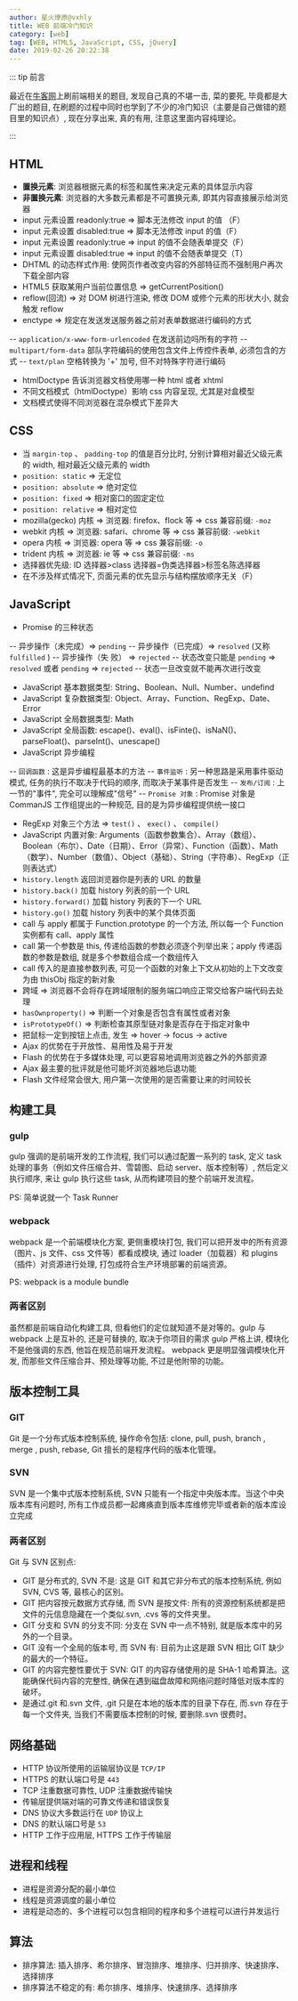 ```yaml
---
author: 星火燎原@vxhly
title: WEB 前端冷门知识
category: [web]
tag: [WEB, HTML5, JavaScript, CSS, jQuery]
date: 2019-02-26 20:22:38
---
```


::: tip 前言

最近在[牛客网](https://www.nowcoder.com/)上刷前端相关的题目, 发现自己真的不堪一击, 菜的要死, 毕竟都是大厂出的题目, 在刷题的过程中同时也学到了不少的冷门知识（主要是自己做错的题目里的知识点）, 现在分享出来, 真的有用, 注意这里面内容纯理论。

:::

<!-- more -->

## HTML

- **置换元素**: 浏览器根据元素的标签和属性来决定元素的具体显示内容
- **非置换元素**: 浏览器的大多数元素都是不可置换元素, 即其内容直接展示给浏览器
- input 元素设置 readonly:true => 脚本无法修改 input 的值 （F）
- input 元素设置 disabled:true => 脚本无法修改 input 的值（F）
- input 元素设置 readonly:true => input 的值不会随表单提交（F）
- input 元素设置 disabled:true => input 的值不会随表单提交（T）
- DHTML 的动态样式作用: 使网页作者改变内容的外部特征而不强制用户再次下载全部内容
- HTML5 获取某用户当前位置信息 => getCurrentPosition()
- reflow(回流) => 对 DOM 树进行渲染, 修改 DOM 或修个元素的形状大小, 就会触发 reflow
- enctype => 规定在发送发送服务器之前对表单数据进行编码的方式

-- `application/x-www-form-urlencoded` 在发送前边吗所有的字符 -- `multipart/form-data` 部队字符编码的使用包含文件上传控件表单, 必须包含的方式 -- `text/plan` 空格转换为 '+' 加号, 但不对特殊字符进行编码

- htmlDoctype 告诉浏览器文档使用哪一种 html 或者 xhtml
- 不同文档模式（htmlDoctype）影响 css 内容呈现, 尤其是对盒模型
- 文档模式使得不同浏览器在混杂模式下差异大

## CSS

- 当 `margin-top` 、 `padding-top` 的值是百分比时, 分别计算相对最近父级元素的 width, 相对最近父级元素的 width
- `position: static` => 无定位
- `position: absolute` => 绝对定位
- `position: fixed` => 相对窗口的固定定位
- `position: relative` => 相对定位
- mozilla(gecko) 内核 => 浏览器: firefox、flock 等 => css 兼容前缀: `-moz`
- webkit 内核 => 浏览器: safari、chrome 等 => css 兼容前缀: `-webkit`
- opera 内核 => 浏览器: opera 等 => css 兼容前缀: `-o`
- trident 内核 => 浏览器: ie 等 => css 兼容前缀: `-ms`
- 选择器优先级: ID 选择器>class 选择器=伪类选择器>标签名陈选择器
- 在不涉及样式情况下, 页面元素的优先显示与结构摆放顺序无关（F）

## JavaScript

- Promise 的三种状态

-- 异步操作（未完成）=> `pending` -- 异步操作（已完成）=> `resolved` (又称 `fulfilled` ) -- 异步操作（失 败） => `rejected` -- 状态改变只能是 `pending` => `resolved` 或者 `pending` => `rejected` -- 状态一旦改变就不能再次进行改变

- JavaScript 基本数据类型: String、Boolean、Null、Number、undefind
- JavaScript 复杂数据类型: Object、Array、Function、RegExp、Date、Error
- JavaScript 全局数据类型: Math
- JavaScript 全局函数: escape()、eval()、isFinte()、isNaN()、parseFloat()、parseInt()、unescape()
- JavaScript 异步编程

-- `回调函数` : 这是异步编程最基本的方法 -- `事件监听` : 另一种思路是采用事件驱动模式, 任务的执行不取决于代码的顺序, 而取决于某事件是否发生 -- `发布/订阅` : 上一节的"事件", 完全可以理解成"信号" -- `Promise 对象` : Promise 对象是 CommanJS 工作组提出的一种规范, 目的是为异步编程提供统一接口

- RegExp 对象三个方法 => `test()` 、 `exec()` 、 `compile()`
- JavaScript 内置对象: Arguments（函数参数集合）、Array（数组）、Boolean（布尔）、Date（日期）、Error（异常）、Function（函数）、Math（数学）、Number（数值）、Object（基础）、String（字符串）、RegExp（正则表达式）
- `history.length` 返回浏览器你是列表的 URL 的数量
- `history.back()` 加载 history 列表的前一个 URL
- `history.forward()` 加载 history 列表的下一个 URL
- `history.go()` 加载 history 列表中的某个具体页面
- call 与 apply 都属于 Function.prototype 的一个方法, 所以每一个 Function 实例都有 call、apply 属性
- call 第一个参数是 this, 传递给函数的参数必须逐个列举出来；apply 传递函数的参数是数组, 就是多个参数组合成一个数组传入
- call 传入的是直接参数列表, 可见一个函数的对象上下文从初始的上下文改变为由 thisObj 指定的新对象
- 跨域 => 浏览器不会将存在跨域限制的服务端口响应正常交给客户端代码去处理
- `hasOwnproperty()` => 判断一个对象是否包含有属性或者对象
- `isPrototypeOf()` => 判断检查其原型链对象是否存在于指定对象中
- 把鼠标一定到按钮上点击, 发生 => hover -> focus -> active
- Ajax 的优势在于开放性、易用性及易于开发
- Flash 的优势在于多媒体处理, 可以更容易地调用浏览器之外的外部资源
- Ajax 最主要的批评就是他可能坏浏览器地后退功能
- Flash 文件经常会很大, 用户第一次使用的是否需要让来的时间较长

## 构建工具

### gulp

gulp 强调的是前端开发的工作流程, 我们可以通过配置一系列的 task, 定义 task 处理的事务（例如文件压缩合并、雪碧图、启动 server、版本控制等）, 然后定义执行顺序, 来让 gulp 执行这些 task, 从而构建项目的整个前端开发流程。

PS: 简单说就一个 Task Runner

### webpack

webpack 是一个前端模块化方案, 更侧重模块打包, 我们可以把开发中的所有资源（图片、js 文件、css 文件等）都看成模块, 通过 loader（加载器）和 plugins（插件）对资源进行处理, 打包成符合生产环境部署的前端资源。

PS: webpack is a module bundle

### 两者区别

虽然都是前端自动化构建工具, 但看他们的定位就知道不是对等的。gulp 与 webpack 上是互补的, 还是可替换的, 取决于你项目的需求 gulp 严格上讲, 模块化不是他强调的东西, 他旨在规范前端开发流程。 webpack 更是明显强调模块化开发, 而那些文件压缩合并、预处理等功能, 不过是他附带的功能。

## 版本控制工具

### GIT

Git 是一个分布式版本控制系统, 操作命令包括: clone, pull, push, branch , merge , push, rebase, Git 擅长的是程序代码的版本化管理。

### SVN

SVN 是一个集中式版本控制系统, SVN 只能有一个指定中央版本库。当这个中央版本库有问题时, 所有工作成员都一起瘫痪直到版本库维修完毕或者新的版本库设立完成

### 两者区别

Git 与 SVN 区别点:

- GIT 是分布式的, SVN 不是: 这是 GIT 和其它非分布式的版本控制系统, 例如 SVN, CVS 等, 最核心的区别。
- GIT 把内容按元数据方式存储, 而 SVN 是按文件: 所有的资源控制系统都是把文件的元信息隐藏在一个类似.svn, .cvs 等的文件夹里。
- GIT 分支和 SVN 的分支不同: 分支在 SVN 中一点不特别, 就是版本库中的另外的一个目录。
- GIT 没有一个全局的版本号, 而 SVN 有: 目前为止这是跟 SVN 相比 GIT 缺少的最大的一个特征。
- GIT 的内容完整性要优于 SVN: GIT 的内容存储使用的是 SHA-1 哈希算法。这能确保代码内容的完整性, 确保在遇到磁盘故障和网络问题时降低对版本库的破坏。
- 是通过.git 和.svn 文件, .git 只是在本地的版本库的目录下存在, 而.svn 存在于每一个文件夹, 当我们不需要版本控制的时候, 要删除.svn 很费时。

## 网络基础

- HTTP 协议所使用的运输层协议是 `TCP/IP`
- HTTPS 的默认端口号是 `443`
- TCP 注重数据可靠性, UDP 注重数据传输快
- 传输层提供端对端的可靠文传递和错误恢复
- DNS 协议大多数运行在 `UDP` 协议上
- DNS 的默认端口号是 `53`
- HTTP 工作于应用层, HTTPS 工作于传输层

## 进程和线程

- 进程是资源分配的最小单位
- 线程是资源调度的最小单位
- 进程是动态的、多个进程可以包含相同的程序和多个进程可以进行并发运行

## 算法

- 排序算法: 插入排序、希尔排序、冒泡排序、堆排序、归并排序、快速排序、选择排序
- 排序算法不稳定的有: 希尔排序、堆排序、快速排序、选择排序

